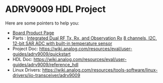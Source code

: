 # ADRV9009 HDL Project

Here are some pointers to help you:
  * [Board Product Page](https://www.analog.com/eval-adrv9008-9009)
  * Parts : [Integrated Dual RF Tx, Rx, and Observation Rx](https://www.analog.com/adrv9009)
            [8 channels, I2C, 12-bit SAR ADC with built-in temperature sensor](https://www.analog.com/ad7291)
  * Project Doc: https://wiki.analog.com/resources/eval/user-guides/adrv9009/quickstart
  * HDL Doc: https://wiki.analog.com/resources/eval/user-guides/adrv9009/reference_hdl
  * Linux Drivers: https://wiki.analog.com/resources/tools-software/linux-drivers/iio-transceiver/adrv9009
